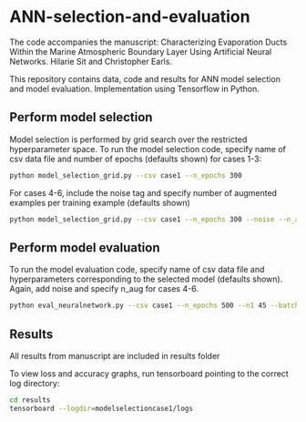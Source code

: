 # ANN-selection-and-evaluation

The code accompanies the manuscript: Characterizing Evaporation Ducts Within the Marine Atmospheric Boundary Layer Using Artificial Neural Networks. Hilarie Sit and Christopher Earls.

This repository contains data, code and results for ANN model selection and model evaluation. Implementation using Tensorflow in Python.

## Perform model selection
Model selection is performed by grid search over the restricted hyperparameter space. 
To run the model selection code, specify name of csv data file and number of epochs (defaults shown) for cases 1-3:
```bash
python model_selection_grid.py --csv case1 --n_epochs 300
```
For cases 4-6, include the noise tag and specify number of augmented examples per training example (defaults shown)
```bash
python model_selection_grid.py --csv case1 --n_epochs 300 --noise --n_aug 200
```

## Perform model evaluation
To run the model evaluation code, specify name of csv data file and hyperparameters corresponding to the selected model (defaults shown). Again, add noise and specify n_aug for cases 4-6.

```bash
python eval_neuralnetwork.py --csv case1 --n_epochs 500 --n1 45 --batch_size 4 --lr 5e-4
```

## Results
All results from manuscript are included in results folder

To view loss and accuracy graphs, run tensorboard pointing to the correct log directory:
```bash
cd results
tensorboard --logdir=modelselectioncase1/logs
```